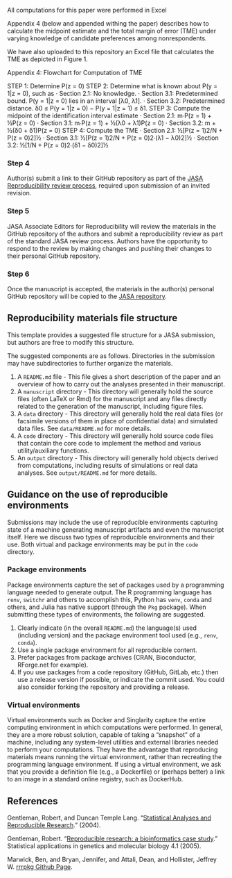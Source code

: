 All computations for this paper were performed in Excel

Appendix 4 (below and appended withing the paper) describes how to calculate 
the midpoint estimate and  the total margin of error (TME) under varying knowledge of
candidate preferences among nonrespondents.

We have also uploaded to this repository an Excel file that calculates the TME 
as depicted in Figure 1.
﻿
 
Appendix 4: Flowchart for Computation of TME
 
STEP 1: Determine P(z = 0)
STEP 2: Determine what is known about P(y = 1|z = 0), such as
·         Section 2.1: No knowledge.
·         Section 3.1: Predetermined bound. P(y = 1|z = 0) lies in an interval [λ0, λ1].
·         Section 3.2: Predetermined distance. δ0 ≤ P(y = 1|z = 0) − P(y = 1|z = 1) ≤ δ1.
STEP 3: Compute the midpoint of the identification interval estimate
·         Section 2.1: m∙P(z = 1) + ½P(z = 0)
·         Section 3.1: m∙P(z = 1) + ½(λ0 + λ1)P(z = 0)
·         Section 3.2: m + ½(δ0 + δ1)P(z = 0)
STEP 4: Compute the TME
·         Section 2.1: ½[P(z = 1)2/N + P(z = 0)2]½
·         Section 3.1: ½[P(z = 1)2/N + P(z = 0)2∙(λ1 − λ0)2]½
·         Section 3.2: ½[1/N + P(z = 0)2∙(δ1 − δ0)2]½











### Step 4

Author(s) submit a link to their GitHub repository as part of the [JASA
Reproducibility review process](https://jasa-acs.github.io/repro-guide/),
required upon submission of an invited revision.

### Step 5

JASA Associate Editors for Reproducibility will review the materials in
the GitHub repository of the authors and submit a
reproducibility review as part of the standard JASA review process.
Authors have the opportunity to respond to the review by making changes
and pushing their changes to their personal GitHub repository.

### Step 6

Once the manuscript is accepted, the materials in the author(s) personal
GitHub repository will be copied to the [JASA repository](https://github.com/jasa-acs).

## Reproducibility materials file structure

This template provides a suggested file structure for a JASA submission, but authors are free
to modify this structure.

The suggested components are as follows. Directories in the submission may have subdirectories to
further organize the materials.

1.  A `README.md` file - This file gives a short description of the
    paper and an overview of how to carry out the analyses presented in their manuscript.
2.  A `manuscript` directory - This directory will generally hold the source files
    (often LaTeX or Rmd) for the manuscript and any files directly related to the
    generation of the manuscript, including figure files.
3.  A `data` directory - This directory will generally hold the real data files 
    (or facsimile versions of them in place of confidential data) and simulated data files.
    See `data/README.md` for more details. 
4.  A `code` directory - This directory will generally hold 
    source code files that contain the core code to implement the method and various utility/auxiliary functions.
5.  An `output` directory - This directory will generally hold objects derived
    from computations, including results of simulations or real data analyses. See `output/README.md` for more details.

## Guidance on the use of reproducible environments

Submissions may include the use of reproducible environments capturing
state of a machine generating manuscript artifacts and even the
manuscript itself. Here we discuss two types of reproducible
environments and their use. Both virtual and package environments may be
put in the `code` directory.

### Package environments

Package environments capture the set of packages used by a programming
language needed to generate output. The R programming language has
`renv`, `switchr` and others to accomplish this, Python has `venv`,
`conda` and others, and Julia has native support (through the `Pkg`
package). When submitting these types of environments, the following are
suggested.

1.  Clearly indicate (in the overall `README.md`) the language(s) used (including version) 
    and the package environment tool used (e.g., `renv`, `conda`).
2.  Use a single package environment for all reproducible content.
3.  Prefer packages from package archives (CRAN, Bioconductor,
    RForge.net for example).
4.  If you use packages from a code repository (GitHub, GitLab, etc.)
    then use a release version if possible, or indicate the commit used. You could also consider
    forking the repository and providing a release.

### Virtual environments

Virtual environments such as Docker and Singlarity capture
the entire computing environment in which computations were performed.
In general, they are a more robust solution, capable of taking a
“snapshot” of a machine, including any system-level utilities and
external libraries needed to perform your computations. They have the
advantage that reproducing materials means running the virtual
environment, rather than recreating the programming language environment.
If using a virtual environment, we ask that 
you provide a definition file (e.g., a Dockerfile) or (perhaps better)
a link to an image in a standard online registry, such as DockerHub.

## References

Gentleman, Robert, and Duncan Temple Lang. “[Statistical Analyses and
Reproducible
Research](http://biostats.bepress.com/cgi/viewcontent.cgi?article=1001&context=bioconductor).”
(2004).

Gentleman, Robert. “[Reproducible research: a bioinformatics case
study](https://www.degruyter.com/document/doi/10.2202/1544-6115.1034/html).”
Statistical applications in genetics and molecular biology 4.1 (2005).

Marwick, Ben, and Bryan, Jennifer, and Attali, Dean, and Hollister,
Jeffrey W. [rrrpkg Github Page](https://github.com/ropensci/rrrpkg).
